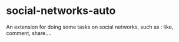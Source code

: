 # social-networks-auto
An extension for doing some tasks on social networks, such as : like, comment, share....
